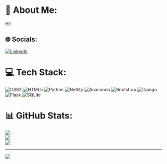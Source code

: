 # 💫 About Me:
Hi! 


## 🌐 Socials:
[![LinkedIn](https://img.shields.io/badge/LinkedIn-%230077B5.svg?logo=linkedin&logoColor=white)](https://linkedin.com/in/mateuszgawronski) 

# 💻 Tech Stack:
![CSS3](https://img.shields.io/badge/css3-%231572B6.svg?style=for-the-badge&logo=css3&logoColor=white) ![HTML5](https://img.shields.io/badge/html5-%23E34F26.svg?style=for-the-badge&logo=html5&logoColor=white) ![Python](https://img.shields.io/badge/python-3670A0?style=for-the-badge&logo=python&logoColor=ffdd54) ![Netlify](https://img.shields.io/badge/netlify-%23000000.svg?style=for-the-badge&logo=netlify&logoColor=#00C7B7) ![Anaconda](https://img.shields.io/badge/Anaconda-%2344A833.svg?style=for-the-badge&logo=anaconda&logoColor=white) ![Bootstrap](https://img.shields.io/badge/bootstrap-%23563D7C.svg?style=for-the-badge&logo=bootstrap&logoColor=white) ![Django](https://img.shields.io/badge/django-%23092E20.svg?style=for-the-badge&logo=django&logoColor=white) ![Flask](https://img.shields.io/badge/flask-%23000.svg?style=for-the-badge&logo=flask&logoColor=white) ![SQLite](https://img.shields.io/badge/sqlite-%2307405e.svg?style=for-the-badge&logo=sqlite&logoColor=white)
# 📊 GitHub Stats:
![](https://github-readme-stats.vercel.app/api?username=matt064&theme=dark&hide_border=false&include_all_commits=false&count_private=false)<br/>
![](https://github-readme-streak-stats.herokuapp.com/?user=matt064&theme=dark&hide_border=false)<br/>
![](https://github-readme-stats.vercel.app/api/top-langs/?username=matt064&theme=dark&hide_border=false&include_all_commits=false&count_private=false&layout=compact)

---
[![](https://visitcount.itsvg.in/api?id=matt064&icon=0&color=0)](https://visitcount.itsvg.in)

<!-- Proudly created with GPRM ( https://gprm.itsvg.in ) -->
